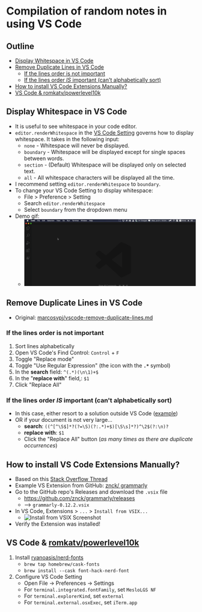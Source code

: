 # Compilation of random notes in using VS Code

## Outline <!-- omit in toc -->
<!-- markdownlint-disable MD007 -->
* [Display Whitespace in VS Code](#display-whitespace-in-vs-code)
* [Remove Duplicate Lines in VS Code](#remove-duplicate-lines-in-vs-code)
  * [If the lines order is not important](#if-the-lines-order-is-not-important)
  * [If the lines order *IS* important (can't alphabetically sort)](#if-the-lines-order-is-important-cant-alphabetically-sort)
* [How to install VS Code Extensions Manually?](#how-to-install-vs-code-extensions-manually)
* [VS Code & romkatv/powerlevel10k](#vs-code--romkatvpowerlevel10k)
<!-- markdownlint-enable MD007 -->

## Display Whitespace in VS Code
  * It is useful to see whitespace in your code editor.
  * `editor.renderWhitespace` in the [VS Code Setting](https://code.visualstudio.com/docs/getstarted/settings) governs how to display whitespace. It takes in the following input:
    * `none` - Whitespace will never be displayed.
    * `boundary` - Whitespace will be displayed except for single spaces between words.
    * `section` - (Default) Whitespace will be displayed only on selected text.
    * `all` - All whitespace characters will be displayed all the time.
  * I recommend setting `editor.renderWhitespace` to `boundary`.
  * To change your VS Code Setting to display whitespace:
    * File > Preference > Setting
    * Search `editor.renderWhitespace`
    * Select `boundary` from the dropdown menu
  * Demo gif:
    * ![vscode_whitespace_setting.gif](../img/vscode_whitespace_setting.gif)

## Remove Duplicate Lines in VS Code
  * Original: [marcosvpj/vscode-remove-duplicate-lines.md](https://gist.github.com/marcosvpj/f04116e5443284ccb5f14f3c443a2d0d)

### If the lines order is not important
1. Sort lines alphabetically
2. Open VS Code's Find Control: `Control` + `F`
3. Toggle "Replace mode"
4. Toggle "Use Regular Expression" (the icon with the **`.*`** symbol)
5. In the **search** field: `^(.*)(\n\1)+$`
6. In the "**replace with**" field,: `$1`
7. Click "Replace All"

### If the lines order *IS* important (can't alphabetically sort)
  * In this case, either resort to a solution outside VS Code ([example](https://stackoverflow.com/q/11532157/3258851))
  * OR if your document is not very large...
    * **search**: `((^[^\S$]*?(?=\S)(?:.*)+$)[\S\s]*?)^\2$(?:\n)?`
    * **replace with**: `$1`
    * Click the "Replace All" button (*as many times as there are duplicate occurrences*)

## How to install VS Code Extensions Manually?
  * Based on this [Stack Overflow Thread](https://stackoverflow.com/questions/42017617/how-to-install-vs-code-extension-manually)
  * Example VS Extension from GitHub: [znck/ grammarly](https://github.com/znck/grammarly)
  * Go to the GitHub repo's Releases and download the `.vsix` file
    * <https://github.com/znck/grammarly/releases>
    * --> `grammarly-0.12.2.vsix`
  * In VS Code, Extensions > `...` > `Install from VSIX...`
    * ![Install from VSIX Screenshot](https://i.stack.imgur.com/nPF49.png)
  * Verify the Extension was installed!

## VS Code & [romkatv/powerlevel10k](https://github.com/romkatv/powerlevel10k)
  1. Install [ryanoasis/nerd-fonts](https://github.com/ryanoasis/nerd-fonts)
     * `brew tap homebrew/cask-fonts`
     * `brew install --cask font-hack-nerd-font`
  2. Configure VS Code Setting
     * Open File → Preferences → Settings
     * For `terminal.integrated.fontFamily`, set `MesloLGS NF`
     * For `terminal.explorerKind`, set `external`
     * For `terminal.external.osxExec`, set `iTerm.app`
